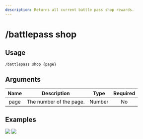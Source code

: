 ```yaml
---
description: Returns all current battle pass shop rewards.
---
```


# /battlepass shop

## Usage

```
/battlepass shop {page}
```

## Arguments

| Name | Description             | Type   | Required |
| :--: | :---------------------: | :----: | :------: |
| page | The number of the page. | Number | No       |

## Examples

![](https://github.com/user-attachments/assets/84405b28-e7d4-4da0-b0a8-348dc527e31a)
![](https://github.com/user-attachments/assets/b74db1bd-d1d0-499c-87f2-f701702f5d31)